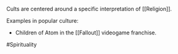 Cults are centered around a specific interpretation of [[Religion]]. 

Examples in popular culture:
- Children of Atom in the [[Fallout]] videogame franchise.

#Spirituality
